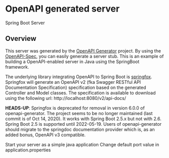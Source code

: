 # OpenAPI generated server

Spring Boot Server

## Overview
This server was generated by the [OpenAPI Generator](https://openapi-generator.tech) project.
By using the [OpenAPI-Spec](https://openapis.org), you can easily generate a server stub.
This is an example of building a OpenAPI-enabled server in Java using the SpringBoot framework.

The underlying library integrating OpenAPI to Spring Boot is [springfox](https://github.com/springfox/springfox).
Springfox will generate an OpenAPI v2 (fka Swagger RESTful API Documentation Specification) specification based on the
generated Controller and Model classes. The specification is available to download using the following url:
http://localhost:8080/v2/api-docs/

**HEADS-UP**: Springfox is deprecated for removal in version 6.0.0 of openapi-generator. The project seems to be no longer
maintained (last commit is of Oct 14, 2020). It works with Spring Boot 2.5.x but not with 2.6. Spring Boot 2.5 is
supported until 2022-05-19. Users of openapi-generator should migrate to the springdoc documentation provider which is,
as an added bonus, OpenAPI v3 compatible.



Start your server as a simple java application
Change default port value in application.properties